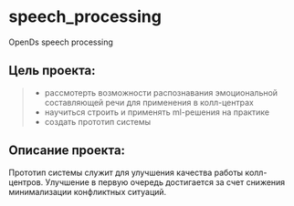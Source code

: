 # speech_processing
OpenDs speech processing


## Цель проекта:

> - рассмотерть возможности распознавания эмоциональной составляющей речи для применения в колл-центрах
> - научиться строить и применять ml-решения на практике
> - создать прототип системы


## Описание проекта:

Прототип системы служит для улучшения качества работы колл-центров.
Улучшение в первую очередь достигается за счет снижения минимализации конфликтных ситуаций.
